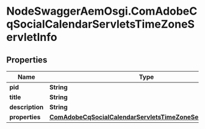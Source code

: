 # NodeSwaggerAemOsgi.ComAdobeCqSocialCalendarServletsTimeZoneServletInfo

## Properties
Name | Type | Description | Notes
------------ | ------------- | ------------- | -------------
**pid** | **String** |  | [optional] 
**title** | **String** |  | [optional] 
**description** | **String** |  | [optional] 
**properties** | [**ComAdobeCqSocialCalendarServletsTimeZoneServletProperties**](ComAdobeCqSocialCalendarServletsTimeZoneServletProperties.md) |  | [optional] 


